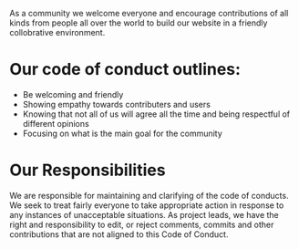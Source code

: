 
As a community we welcome everyone and encourage contributions of all kinds from people all over the world to build our website in a friendly collobrative environment.

# Our code of conduct outlines:

* Be welcoming and friendly 
* Showing empathy towards contributers and users
* Knowing that not all of us will agree all the time and being respectful of different opinions
* Focusing on what is the main goal for the community

# Our Responsibilities

We are responsible for maintaining and clarifying of the code of conducts. We seek to treat fairly everyone to take appropriate action in response to any instances of unacceptable situations. As project leads, we have the right and responsibility to edit, or reject comments, commits and other contributions that are not aligned to this Code of Conduct.

